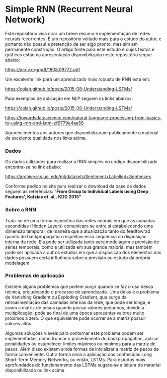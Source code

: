 <h1>Simple RNN (Recurrent Neural Network)</h1>
<p>Este repositório visa criar um breve resumo e implementação de redes neurais recorrentes. É um repositório voltado mais para o estudo do autor, e portanto 
    não possui a pretenção de ser algo pronto, mas sim em permanente construção. O artigo fonte para este estudo e cujos textos e gráficos estão na apresentação disponibilizada neste repositório segue abaixo:
     </p>
<p><a href="https://arxiv.org/pdf/1808.09772.pdf">https://arxiv.org/pdf/1808.09772.pdf</a></p>
<p>Um excelente link para um aprendizado mais robusto de RNN está em:</p>
<p><a href="https://colah.github.io/posts/2015-08-Understanding-LSTMs/"> https://colah.github.io/posts/2015-08-Understanding-LSTMs/</a></p>
<p>Para exemplos de aplicação em NLP seguem os links abaixos:</p>
<p><a href="https://colah.github.io/posts/2015-08-Understanding-LSTMs/"> https://colah.github.io/posts/2015-08-Understanding-LSTMs/</a></p>
<p><a href="https://towardsdatascience.com/natural-language-processing-from-basics-to-using-rnn-and-lstm-ef6779e4ae66">https://towardsdatascience.com/natural-language-processing-from-basics-to-using-rnn-and-lstm-ef6779e4ae66</a></p>
<p>Agradecimentos aos autores que disponibilizaram publicamente o material de excelente qualidade nos links acima.</p>    
</p></p></p></p>
<h3>Dados</h3>
<p>Os dados utilizados para realizar a RNN simples no código disponibilizado encontra-se no link abaixo:</p>
<p><a href="https://archive.ics.uci.edu/ml/datasets/Sentiment+Labelled+Sentences">https://archive.ics.uci.edu/ml/datasets/Sentiment+Labelled+Sentences</a></p>
<p>Conforme pedido  no site para realizar o download da base de dados seguem as referências: "<b>From Group to Individual Labels using Deep Features', Kotzias et. al,. KDD 2015"</b></p>
<h3>Sobre a RNN</h3>
<p>Trata-se de uma forma específica das redes neurais em que as camadas escondidas (Hidden Layers)
    comunicam-se entre si estabelecendo uma dimensão temporal, de maneira que a atualização tanto do feedfowrad quanto 
do backpropagation respeitam essa sequência da disposição interna da rede. Ela pode ser utilizada tanto para 
modelagem e previsão de séries temporais, como é utilizada em sua grande maioria, mas também pode ser
aplicada a outros estudos em que a disposição dos elementos dos dados possuem certa influência sobre a previsão ou estudo da própria modelagem. </p>

<h3> Problemas de aplicação</h3>

<p>Existem alguns problemas que podem surgir quando se faz o uso dessa técnica, prejudicando o processo de 
    aprendizado. Uma delas é o problema de Vanishing Gradient ou Exploding Gradient, que surge da retroalimentação das camadas 
    internas da rede, que pode ser longa, e assim a matriz de pesos quando possui valores pequenos, devido a multiplicação, pode
    ao final de uma época apresentar valores muito próximos a zero. O que equivalente pode ocorrer se a matriz possuir valores altos.
</p>
<p>Algumas soluções viáveis para contornar este problema podem ser implementadas, como truncar o procedimento do backpropagation, aplicar penalidades ou estabelecer limites máximos ou mínimos para 
    a matriz de pesos. Além disso existem ainda formas de inicializar a matriz de pesos de forma conveniente. Outra forma seria a aplicação das conhecidas Long Short-Term Memory Networks, ou então,
    LSTMs. Para estudos mais aprofundados do funcionamento das LSTMs sugere-se a leitura do material disponibilizado no link acima.
</p>